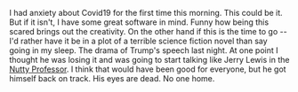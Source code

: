 I had anxiety about Covid19 for the first time this morning. This could be it. But if it isn't, I have some great software in mind. Funny how being this scared brings out the creativity. On the other hand if this is the time to go -- I'd rather have it be in a plot of a terrible science fiction novel than say going in my sleep. The drama of Trump's speech last night. At one point I thought he was losing it and was going to start talking like Jerry Lewis in the <a href="https://youtu.be/neEe1itDC_k?t=320">Nutty Professor</a>. I think that would have been good for everyone, but he got himself back on track. His eyes are dead. No one home. 

